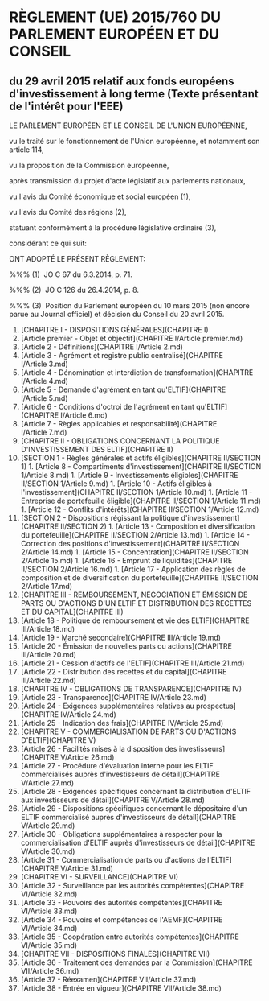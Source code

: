 # RÈGLEMENT (UE) 2015/760 DU PARLEMENT EUROPÉEN ET DU CONSEIL

## du 29 avril 2015 relatif aux fonds européens d'investissement à long terme (Texte présentant de l'intérêt pour l'EEE)

LE PARLEMENT EUROPÉEN ET LE CONSEIL DE L'UNION EUROPÉENNE,

vu le traité sur le fonctionnement de l'Union européenne, et notamment son article 114,

vu la proposition de la Commission européenne,

après transmission du projet d'acte législatif aux parlements nationaux,

vu l'avis du Comité économique et social européen (1),

vu l'avis du Comité des régions (2),

statuant conformément à la procédure législative ordinaire (3),

considérant ce qui suit:

ONT ADOPTÉ LE PRÉSENT RÈGLEMENT:

%%% (1)  JO C 67 du 6.3.2014, p. 71.

%%% (2)  JO C 126 du 26.4.2014, p. 8.

%%% (3)  Position du Parlement européen du 10 mars 2015 (non encore parue au Journal officiel) et décision du Conseil du 20 avril 2015.

1. [CHAPITRE I - DISPOSITIONS GÉNÉRALES](CHAPITRE I)
  1. [Article premier - Objet et objectif](CHAPITRE I/Article premier.md)
  1. [Article 2 - Définitions](CHAPITRE I/Article 2.md)
  1. [Article 3 - Agrément et registre public centralisé](CHAPITRE I/Article 3.md)
  1. [Article 4 - Dénomination et interdiction de transformation](CHAPITRE I/Article 4.md)
  1. [Article 5 - Demande d'agrément en tant qu'ELTIF](CHAPITRE I/Article 5.md)
  1. [Article 6 - Conditions d'octroi de l'agrément en tant qu'ELTIF](CHAPITRE I/Article 6.md)
  1. [Article 7 - Règles applicables et responsabilité](CHAPITRE I/Article 7.md)
1. [CHAPITRE II - OBLIGATIONS CONCERNANT LA POLITIQUE D'INVESTISSEMENT DES ELTIF](CHAPITRE II)
  1. [SECTION 1 - Règles générales et actifs éligibles](CHAPITRE II/SECTION 1)
    1. [Article 8 - Compartiments d'investissement](CHAPITRE II/SECTION 1/Article 8.md)
    1. [Article 9 - Investissements éligibles](CHAPITRE II/SECTION 1/Article 9.md)
    1. [Article 10 - Actifs éligibles à l'investissement](CHAPITRE II/SECTION 1/Article 10.md)
    1. [Article 11 - Entreprise de portefeuille éligible](CHAPITRE II/SECTION 1/Article 11.md)
    1. [Article 12 - Conflits d'intérêts](CHAPITRE II/SECTION 1/Article 12.md)
  1. [SECTION 2 - Dispositions régissant la politique d'investissement](CHAPITRE II/SECTION 2)
    1. [Article 13 - Composition et diversification du portefeuille](CHAPITRE II/SECTION 2/Article 13.md)
    1. [Article 14 - Correction des positions d'investissement](CHAPITRE II/SECTION 2/Article 14.md)
    1. [Article 15 - Concentration](CHAPITRE II/SECTION 2/Article 15.md)
    1. [Article 16 - Emprunt de liquidités](CHAPITRE II/SECTION 2/Article 16.md)
    1. [Article 17 - Application des règles de composition et de diversification du portefeuille](CHAPITRE II/SECTION 2/Article 17.md)
1. [CHAPITRE III - REMBOURSEMENT, NÉGOCIATION ET ÉMISSION DE PARTS OU D'ACTIONS D'UN ELTIF ET DISTRIBUTION DES RECETTES ET DU CAPITAL](CHAPITRE III)
  1. [Article 18 - Politique de remboursement et vie des ELTIF](CHAPITRE III/Article 18.md)
  1. [Article 19 - Marché secondaire](CHAPITRE III/Article 19.md)
  1. [Article 20 - Émission de nouvelles parts ou actions](CHAPITRE III/Article 20.md)
  1. [Article 21 - Cession d'actifs de l'ELTIF](CHAPITRE III/Article 21.md)
  1. [Article 22 - Distribution des recettes et du capital](CHAPITRE III/Article 22.md)
1. [CHAPITRE IV - OBLIGATIONS DE TRANSPARENCE](CHAPITRE IV)
  1. [Article 23 - Transparence](CHAPITRE IV/Article 23.md)
  1. [Article 24 - Exigences supplémentaires relatives au prospectus](CHAPITRE IV/Article 24.md)
  1. [Article 25 - Indication des frais](CHAPITRE IV/Article 25.md)
1. [CHAPITRE V - COMMERCIALISATION DE PARTS OU D'ACTIONS D'ELTIF](CHAPITRE V)
  1. [Article 26 - Facilités mises à la disposition des investisseurs](CHAPITRE V/Article 26.md)
  1. [Article 27 - Procédure d'évaluation interne pour les ELTIF commercialisés auprès d'investisseurs de détail](CHAPITRE V/Article 27.md)
  1. [Article 28 - Exigences spécifiques concernant la distribution d'ELTIF aux investisseurs de détail](CHAPITRE V/Article 28.md)
  1. [Article 29 - Dispositions spécifiques concernant le dépositaire d'un ELTIF commercialisé auprès d'investisseurs de détail](CHAPITRE V/Article 29.md)
  1. [Article 30 - Obligations supplémentaires à respecter pour la commercialisation d'ELTIF auprès d'investisseurs de détail](CHAPITRE V/Article 30.md)
  1. [Article 31 - Commercialisation de parts ou d'actions de l'ELTIF](CHAPITRE V/Article 31.md)
1. [CHAPITRE VI - SURVEILLANCE](CHAPITRE VI)
  1. [Article 32 - Surveillance par les autorités compétentes](CHAPITRE VI/Article 32.md)
  1. [Article 33 - Pouvoirs des autorités compétentes](CHAPITRE VI/Article 33.md)
  1. [Article 34 - Pouvoirs et compétences de l'AEMF](CHAPITRE VI/Article 34.md)
  1. [Article 35 - Coopération entre autorités compétentes](CHAPITRE VI/Article 35.md)
1. [CHAPITRE VII - DISPOSITIONS FINALES](CHAPITRE VII)
  1. [Article 36 - Traitement des demandes par la Commission](CHAPITRE VII/Article 36.md)
  1. [Article 37 - Réexamen](CHAPITRE VII/Article 37.md)
  1. [Article 38 - Entrée en vigueur](CHAPITRE VII/Article 38.md)
